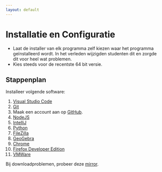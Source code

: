```yaml
---
layout: default
---
```

# Installatie en Configuratie

* Laat de installer van elk programma zelf kiezen waar het programma geïnstalleerd wordt.
  In het verleden wijzigden studenten dit en zorgde dit voor heel wat problemen.
* Kies steeds voor de recentste 64 bit versie.

## Stappenplan

Installeer volgende software:

1. [Visual Studio Code](/software/vscode/index.md)
1. [Git](/software/git/index.md)
1. Maak een account aan op [GitHub](/software/github/index.md).
1. [NodeJS](/software/nodejs/index.md)
1. [IntelliJ](/software/intellij/index.md)
1. [Python](/software/python/index.md)
1. [FileZilla](https://filezilla-project.org/download.php)
1. [GeoGebra](/software/geogebra/index.md)
1. [Chrome](https://www.google.com/chrome/)
1. [Firefox Developer Edition](https://www.mozilla.org/en-US/firefox/developer/)
1. [VMWare](/software/vmware/index.md)

Bij downloadproblemen, probeer deze [mirror](http://files.leone.ucll.be/software).
